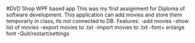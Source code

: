 #DVD Shop WPF based app
This was my first assignment for Diploma of software development.
This application can add movies and store them temporarly in class, its not connected to DB.
Features:
-add movies
-show list of movies
-export movies to .txt
-import movies to .txt
-font+ enlarge font
-Quit/restart/settings